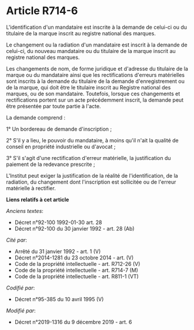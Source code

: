 # Article R714-6

L'identification d'un mandataire est inscrite à la demande de celui-ci ou du titulaire de la marque inscrit au registre
national des marques.

Le changement ou la radiation d'un mandataire est inscrit à la demande de celui-ci, du nouveau mandataire ou du titulaire de
la marque inscrit au registre national des marques.

Les changements de nom, de forme juridique et d'adresse du titulaire de la marque ou du mandataire ainsi que les
rectifications d'erreurs matérielles sont inscrits à la demande du titulaire de la demande d'enregistrement ou de la marque,
qui doit être le titulaire inscrit au Registre national des marques, ou de son mandataire. Toutefois, lorsque ces changements
et rectifications portent sur un acte précédemment inscrit, la demande peut être présentée par toute partie à l'acte.

La demande comprend :

1° Un bordereau de demande d'inscription ;

2° S'il y a lieu, le pouvoir du mandataire, à moins qu'il n'ait la qualité de conseil en propriété industrielle ou d'avocat ;

3° S'il s'agit d'une rectification d'erreur matérielle, la justification du paiement de la redevance prescrite ;

L'Institut peut exiger la justification de la réalité de l'identification, de la radiation, du changement dont l'inscription
est sollicitée ou de l'erreur matérielle à rectifier.

**Liens relatifs à cet article**

_Anciens textes_:

  - Décret n°92-100 1992-01-30 art. 28
  - Décret n°92-100 du 30 janvier 1992 - art. 28 (Ab)

_Cité par_:

  - Arrêté du 31 janvier 1992 - art. 1 (V)
  - Décret n°2014-1281 du 23 octobre 2014 - art. (V)
  - Code de la propriété intellectuelle - art. R712-26 (V)
  - Code de la propriété intellectuelle - art. R714-7 (M)
  - Code de la propriété intellectuelle - art. R811-1 (VT)

_Codifié par_:

  - Décret n°95-385 du 10 avril 1995 (V)

_Modifié par_:

  - Décret n°2019-1316 du 9 décembre 2019 - art. 6
